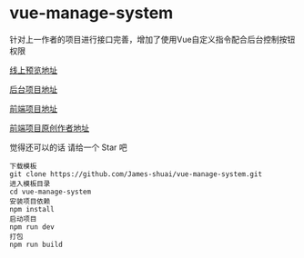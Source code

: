 # vue-manage-system

针对上一作者的项目进行接口完善，增加了使用Vue自定义指令配合后台控制按钮权限

[线上预览地址](http://39.96.167.196)

[后台项目地址](https://github.com/James-shuai/cloud-oauth2-parent.git)

[前端项目地址](https://github.com/James-shuai/vue-manage-system.git)

[前端项目原创作者地址](https://github.com/lin-xin/vue-manage-system.git)

觉得还可以的话 请给一个 Star 吧

    下载模板
    git clone https://github.com/James-shuai/vue-manage-system.git
    进入模板目录
    cd vue-manage-system
    安装项目依赖
    npm install
    启动项目
    npm run dev
    打包
    npm run build

